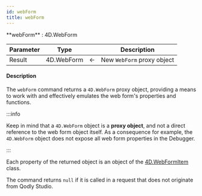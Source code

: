 ```yaml
---
id: webForm
title: webForm
---
```




<!-- REF #_command_.webForm.Syntax -->**webForm** : 4D.WebForm<!-- END REF -->

<!-- REF #_command_.webForm.Params -->
|Parameter|Type||Description|
|---------|--- |:---:|------|
|Result|4D.WebForm|<-|New `WebForm` proxy object
<!-- END REF -->

#### Description

The `webForm` command <!-- REF #_command_.webForm.Summary --> returns a `4D.WebForm` proxy object, providing a means to work with and effectively emulates the web form's properties and functions<!-- END REF -->.


:::info

Keep in mind that a `4D.WebForm` object  is a **proxy object**, and not a direct reference to the web form object itself. As a consequence for example, the `4D.WebForm` object does not expose all web form properties in the Debugger. 

:::

Each property of the returned object is an object of the [4D.WebFormItem](WebFormItemClass.md) class.

The command returns `null` if it is called in a request that does not originate from Qodly Studio.



